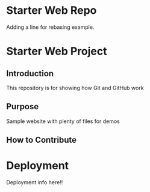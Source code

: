 # Starter Web Repo
Adding a line for rebasing example.

# Starter Web Project

## Introduction

This repository is for showing how Git and GitHub work

## Purpose

Sample website with plenty of files for demos

## How to Contribute

# Deployment

Deployment info here!!